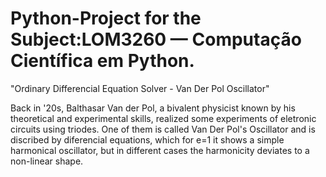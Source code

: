 # Python-Project for the Subject:LOM3260 — Computação Científica em Python.
"Ordinary Differencial Equation Solver - Van Der Pol Oscillator"


Back in '20s, Balthasar Van der Pol, a bivalent physicist known by his
theoretical and experimental skills, realized some experiments of eletronic
circuits using triodes. One of them is called Van Der Pol's Oscillator and
is discribed by diferencial equations, which for e=1 it shows a simple
harmonical oscillator, but in different cases the harmonicity deviates to a
non-linear shape.
